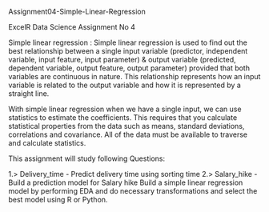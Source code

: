 Assignment04-Simple-Linear-Regression

ExcelR Data Science Assignment No 4

Simple linear regression :
Simple linear regression is used to find out the best relationship between a single input variable (predictor, independent variable, input feature, input parameter) & output variable (predicted, dependent variable, output feature, output parameter) provided that both variables are continuous in nature. This relationship represents how an input variable is related to the output variable and how it is represented by a straight line.

With simple linear regression when we have a single input, we can use statistics to estimate the coefficients. This requires that you calculate statistical properties from the data such as means, standard deviations, correlations and covariance. All of the data must be available to traverse and calculate statistics.

This assignment will study following Questions:

1.> Delivery_time - Predict delivery time using sorting time
2.> Salary_hike - Build a prediction model for Salary hike
Build a simple linear regression model by performing EDA and do necessary transformations and select the best model using R or Python.
